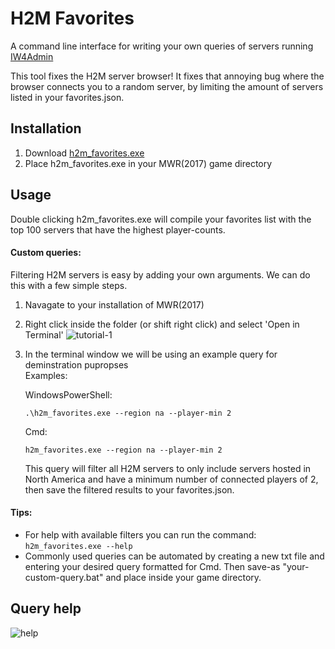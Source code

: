 [iw4m-server-master]: https://master.iw4.zip/servers#
[help-img]: https://i.imgur.com/LdfRVqu.png "query arguments"
[step-2]: https://i.imgur.com/HRvBykK.png "open command prompt in MWR directory"
[latest-dl]: https://github.com/WardLordRuby/H2M_favorites/releases/download/v0.2.0/h2m_favorites.exe

# H2M Favorites
A command line interface for writing your own queries of servers running [IW4Admin][iw4m-server-master]

This tool fixes the H2M server browser! It fixes that annoying bug where the browser connects you to a random server, by limiting the amount of servers listed in your favorites.json.

## Installation
1. Download [h2m_favorites.exe][latest-dl]
2. Place h2m_favorites.exe in your MWR(2017) game directory

## Usage
Double clicking h2m_favorites.exe will compile your favorites list with the top 100 servers that have the highest player-counts.

#### Custom queries:
Filtering H2M servers is easy by adding your own arguments. We can do this with a few simple steps.
1. Navagate to your installation of MWR(2017)
2. Right click inside the folder (or shift right click) and select 'Open in Terminal' ![tutorial-1][step-2]
3. In the terminal window we will be using an example query for deminstration pupropses  
   Examples:
     
   WindowsPowerShell:  
   ```
   .\h2m_favorites.exe --region na --player-min 2
   ```
   Cmd:
   ```
   h2m_favorites.exe --region na --player-min 2
   ```
   This query will filter all H2M servers to only include servers hosted in North America and have a minimum number of connected players of 2, then save the filtered results to your favorites.json.

#### Tips:
- For help with available filters you can run the command: `h2m_favorites.exe --help`
- Commonly used queries can be automated by creating a new txt file and entering your desired query formatted for Cmd. Then save-as "your-custom-query.bat" and place inside your game directory.

## Query help
![help][help-img]


